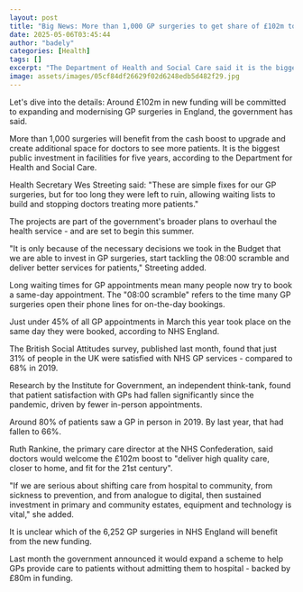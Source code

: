 ```yaml
---
layout: post
title: "Big News: More than 1,000 GP surgeries to get share of £102m to modernise"
date: 2025-05-06T03:45:44
author: "badely"
categories: [Health]
tags: []
excerpt: "The Department of Health and Social Care said it is the biggest public investment in facilities in England in five years."
image: assets/images/05cf84df26629f02d6248edb5d482f29.jpg
---
```


Let's dive into the details: Around £102m in new funding will be committed to expanding and modernising GP surgeries in England, the government has said.

More than 1,000 surgeries will benefit from the cash boost to upgrade and create additional space for doctors to see more patients. It is the biggest public investment in facilities for five years, according to the Department for Health and Social Care.

Health Secretary Wes Streeting said: "These are simple fixes for our GP surgeries, but for too long they were left to ruin, allowing waiting lists to build and stopping doctors treating more patients."

The projects are part of the government's broader plans to overhaul the health service - and are set to begin this summer.

"It is only because of the necessary decisions we took in the Budget that we are able to invest in GP surgeries, start tackling the 08:00 scramble and deliver better services for patients," Streeting added.

Long waiting times for GP appointments mean many people now try to book a same-day appointment. The "08:00  scramble" refers to the time many GP surgeries open their phone lines for on-the-day bookings.

Just under 45% of all GP appointments in March this year took place on the same day they were booked, according to NHS England.

The British Social Attitudes survey, published last month, found that just 31% of people in the UK were satisfied with NHS GP services - compared to 68% in 2019.

Research by the Institute for Government, an independent think-tank, found that patient satisfaction with GPs had fallen significantly since the pandemic, driven by fewer in-person appointments.

Around 80% of patients saw a GP in person in 2019. By last year, that had fallen to 66%.

Ruth Rankine, the primary care director at the NHS Confederation, said doctors would welcome the £102m boost to "deliver high quality care, closer to home, and fit for the 21st century".

"If we are serious about shifting care from hospital to community, from sickness to prevention, and from analogue to digital, then sustained investment in primary and community estates, equipment and technology is vital," she added.

It is unclear which of the 6,252 GP surgeries in NHS England will benefit from the new funding.

Last month the government announced it would expand a scheme to help GPs provide care to patients without admitting them to hospital - backed by £80m in funding.

